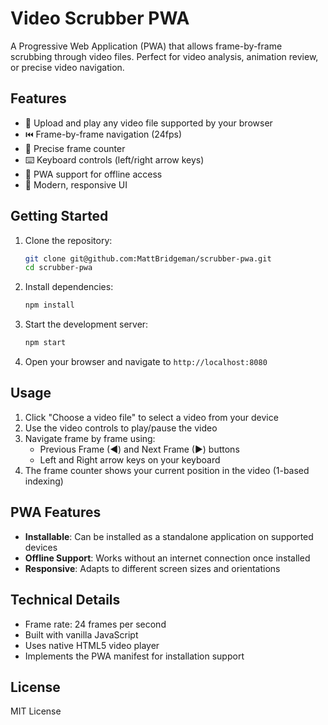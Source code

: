 # Video Scrubber PWA

A Progressive Web Application (PWA) that allows frame-by-frame scrubbing through video files. Perfect for video analysis, animation review, or precise video navigation.

## Features

- 🎥 Upload and play any video file supported by your browser
- ⏮️ Frame-by-frame navigation (24fps)
- 🎯 Precise frame counter
- ⌨️ Keyboard controls (left/right arrow keys)
- 📱 PWA support for offline access
- 🎨 Modern, responsive UI

## Getting Started

1. Clone the repository:
   ```bash
   git clone git@github.com:MattBridgeman/scrubber-pwa.git
   cd scrubber-pwa
   ```

2. Install dependencies:
   ```bash
   npm install
   ```

3. Start the development server:
   ```bash
   npm start
   ```

4. Open your browser and navigate to `http://localhost:8080`

## Usage

1. Click "Choose a video file" to select a video from your device
2. Use the video controls to play/pause the video
3. Navigate frame by frame using:
   - Previous Frame (◀) and Next Frame (▶) buttons
   - Left and Right arrow keys on your keyboard
4. The frame counter shows your current position in the video (1-based indexing)

## PWA Features

- **Installable**: Can be installed as a standalone application on supported devices
- **Offline Support**: Works without an internet connection once installed
- **Responsive**: Adapts to different screen sizes and orientations

## Technical Details

- Frame rate: 24 frames per second
- Built with vanilla JavaScript
- Uses native HTML5 video player
- Implements the PWA manifest for installation support

## License

MIT License
